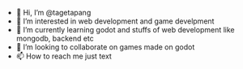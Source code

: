 - 👋 Hi, I’m @tagetapang
- 👀 I’m interested in web development and game develpment
- 🌱 I’m currently learning godot and stuffs of web development like mongodb, backend etc
- 💞️ I’m looking to collaborate on games made on godot
- 📫 How to reach me just text

<!---
tagetapang/tagetapang is a ✨ special ✨ repository because its `README.md` (this file) appears on your GitHub profile.
You can click the Preview link to take a look at your changes.
--->
